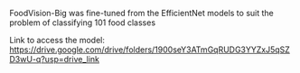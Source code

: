 FoodVision-Big was fine-tuned from the EfficientNet models to suit the problem of classifying 101 food classes

Link to access the model: https://drive.google.com/drive/folders/1900seY3ATmGqRUDG3YYZxJ5qSZD3wU-q?usp=drive_link
